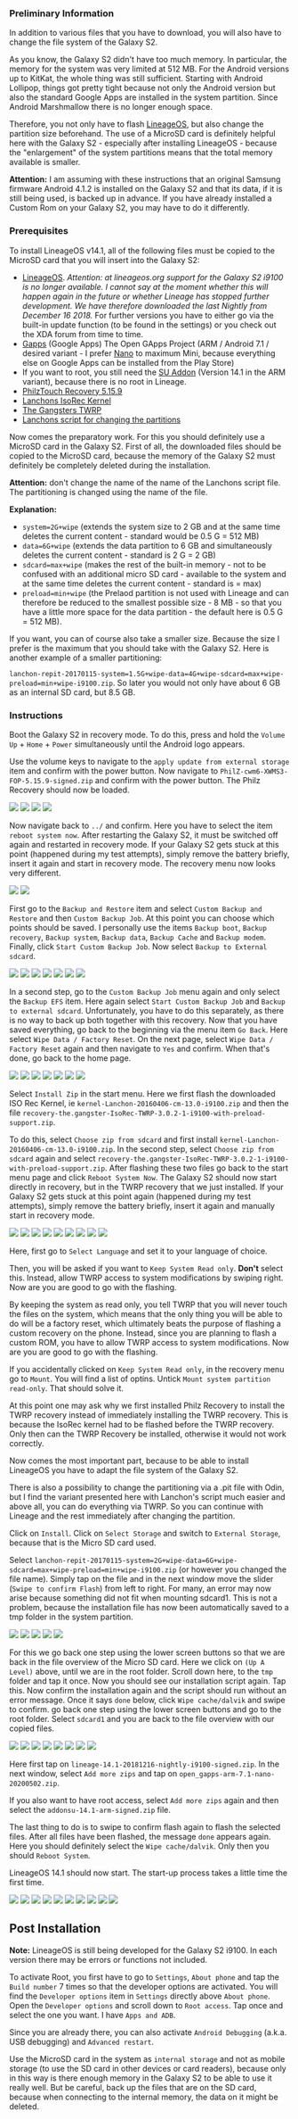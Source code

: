 ### Preliminary Information
In addition to various files that you have to download, you will also have to change the file system of the Galaxy S2. 

As you know, the Galaxy S2 didn't have too much memory. In particular, the memory for the system was very limited at 512 MB. For the Android versions up to KitKat, the whole thing was still sufficient. Starting with Android Lollipop, things got pretty tight because not only the Android version but also the standard Google Apps are installed in the system partition. Since Android Marshmallow there is no longer enough space.

Therefore, you not only have to flash [LineageOS](https://download.lineageos.org/i9100), but also change the partition size beforehand. The use of a MicroSD card is definitely helpful here with the Galaxy S2 - especially after installing LineageOS - because the "enlargement" of the system partitions means that the total memory available is smaller.

**Attention:** I am assuming with these instructions that an original Samsung firmware Android 4.1.2 is installed on the Galaxy S2 and that its data, if it is still being used, is backed up in advance. If you have already installed a Custom Rom on your Galaxy S2, you may have to do it differently.

### Prerequisites
To install LineageOS v14.1, all of the following files must be copied to the MicroSD card that you will insert into the Galaxy S2:
- [LineageOS](./bin/lineage-14.1-20181216-nightly-i9100-signed.zip). *Attention: at lineageos.org support for the Galaxy S2 i9100 is no longer available. I cannot say at the moment whether this will happen again in the future or whether Lineage has stopped further development. We have therefore downloaded the last Nightly from December 16 2018.* For further versions you have to either go via the built-in update function (to be found in the settings) or you check out the XDA forum from time to time.
- [Gapps](https://opengapps.org/) (Google Apps) The Open GApps Project (ARM / Android 7.1 / desired variant - I prefer [Nano](open_gapps-arm-7.1-nano-20200502.zip) to maximum Mini, because everything else on Google Apps can be installed from the Play Store)
- If you want to root, you still need the [SU Addon](addonsu-14.1-arm-signed.zip) (Version 14.1 in the ARM variant), because there is no root in Lineage.
- [PhilzTouch Recovery 5.15.9](./bin/PhilZ-cwm6-XWMS3-FOP-5.15.9-signed.zip)
- [Lanchons IsoRec Kernel](./bin/kernel-Lanchon-20160406-cm-13.0-i9100.zip)
- [The Gangsters TWRP](./bin/recovery-the.gangster-IsoRec-TWRP-3.0.2-1-i9100-WITH-PRELOAD-SUPPORT.zip)
- [Lanchons script for changing the partitions](lanchon-repit-20170115-system=2G+wipe-data=6G+wipe-sdcard=max+wipe-preload=min+wipe-i9100.zip)

Now comes the preparatory work. For this you should definitely use a MicroSD card in the Galaxy S2. First of all, the downloaded files should be copied to the MicroSD card, because the memory of the Galaxy S2 must definitely be completely deleted during the installation.

**Attention:** don't change the name of the name of the Lanchons script file. The partitioning is changed using the name of the file.

**Explanation:**
- `system=2G+wipe` (extends the system size to 2 GB and at the same time deletes the current content - standard would be 0.5 G = 512 MB)
- `data=6G+wipe` (extends the data partition to 6 GB and simultaneously deletes the current content - standard is 2 G = 2 GB)
- `sdcard=max+wipe` (makes the rest of the built-in memory - not to be confused with an additional micro SD card - available to the system and at the same time deletes the current content - standard is = max)
- `preload=min+wipe` (the Prelaod partition is not used with Lineage and can therefore be reduced to the smallest possible size - 8 MB - so that you have a little more space for the data partition - the default here is 0.5 G = 512 MB).

If you want, you can of course also take a smaller size. Because the size I prefer is the maximum that you should take with the Galaxy S2. Here is another example of a smaller partitioning:

`lanchon-repit-20170115-system=1.5G+wipe-data=4G+wipe-sdcard=max+wipe-preload=min+wipe-i9100.zip`. So later you would not only have about 6 GB as an internal SD card, but 8.5 GB.

### Instructions
Boot the Galaxy S2 in recovery mode. To do this, press and hold the `Volume Up` + `Home` + `Power` simultaneously until the Android logo appears.

Use the volume keys to navigate to the `apply update from external storage` item and confirm with the power button. Now navigate to `PhilZ-cwm6-XWMS3-FOP-5.15.9-signed.zip` and confirm with the power button. The Philz Recovery should now be loaded.

![](./img/Los01.jpg)
![](./img/Los02.jpg)
![](./img/Los03.jpg)
![](./img/Los04.jpg)

Now navigate back to `../` and confirm. Here you have to select the item `reboot system now`. After restarting the Galaxy S2, it must be switched off again and restarted in recovery mode. If your Galaxy S2 gets stuck at this point (happened during my test attempts), simply remove the battery briefly, insert it again and start in recovery mode. The recovery menu now looks very different.

![](./img/Los05.jpg)
![](./img/Los06.jpg)

First go to the `Backup and Restore` item and select `Custom Backup and Restore` and then `Custom Backup Job`. At this point you can choose which points should be saved. I personally use the items `Backup boot`, `Backup recovery`, `Backup system`, `Backup data`, `Backup Cache` and `Backup modem`. Finally, click `Start Custom Backup Job`. Now select `Backup to External sdcard`.

![](./img/Los08.jpg)
![](./img/Los09.jpg)
![](./img/Los10.jpg)
![](./img/Los11.jpg)
![](./img/Los12.jpg)
![](./img/Los13.jpg)
![](./img/Los07.jpg)

In a second step, go to the `Custom Backup Job` menu again and only select the `Backup EFS` item. Here again select `Start Custom Backup Job` and `Backup to external sdcard`. Unfortunately, you have to do this separately, as there is no way to back up both together with this recovery. Now that you have saved everything, go back to the beginning via the menu item `Go Back`. Here select `Wipe Data / Factory Reset`. On the next page, select `Wipe Data / Factory Reset` again and then navigate to `Yes` and confirm. When that's done, go back to the home page.

![](./img/Los14.jpg)
![](./img/Los15.jpg)
![](./img/Los16.jpg)
![](./img/Los17.jpg)
![](./img/Los18.jpg)
![](./img/Los19.jpg)
![](./img/Los20.jpg)

Select `Install Zip` in the start menu. Here we first flash the downloaded ISO Rec Kernel, ie `kernel-Lanchon-20160406-cm-13.0-i9100.zip` and then the file `recovery-the.gangster-IsoRec-TWRP-3.0.2-1-i9100-with-preload-support.zip`.

To do this, select `Choose zip from sdcard` and first install `kernel-Lanchon-20160406-cm-13.0-i9100.zip`. In the second step, select `Choose zip from sdcard` again and select `recovery-the.gangster-IsoRec-TWRP-3.0.2-1-i9100-with-preload-support.zip`. After flashing these two files go back to the start menu page and click `Reboot System Now`. The Galaxy S2 should now start directly in recovery, but in the TWRP recovery that we just installed. If your Galaxy S2 gets stuck at this point again (happened during my test attempts), simply remove the battery briefly, insert it again and manually start in recovery mode.

![](./img/Los21.jpg)
![](./img/Los22.jpg)
![](./img/Los23.jpg)
![](./img/Los24.jpg)
![](./img/Los25.jpg)
![](./img/Los26.jpg)
![](./img/Los27.jpg)
![](./img/Los28.jpg)
![](./img/Los29.jpg)

Here, first go to `Select Language` and set it to your language of choice.

Then, you will be asked if you want to `Keep System Read only`. **Don't** select this. Instead, allow TWRP access to system modifications by swiping right. 
Now are you are good to go with the flashing.

By keeping the system as read only, you tell TWRP that you will never touch the files on the system, which means that the only thing you will be able to do will be a factory reset, which ultimately beats the purpose of flashing a custom recovery on the phone. Instead, since you are planning to flash a custom ROM, you have to allow TWRP access to system modifications. Now are you are good to go with the flashing.

If you accidentally clicked on `Keep System Read only`, in the recovery menu go to `Mount`. You will find a list of optins. Untick `Mount system partition read-only`. That should solve it.

At this point one may ask why we first installed Philz Recovery to install the TWRP recovery instead of immediately installing the TWRP recovery. This is because the IsoRec kernel had to be flashed before the TWRP recovery. Only then can the TWRP Recovery be installed, otherwise it would not work correctly.

Now comes the most important part, because to be able to install LineageOS you have to adapt the file system of the Galaxy S2.

There is also a possibility to change the partitioning via a .pit file with Odin, but I find the variant presented here with Lanchon's script much easier and above all, you can do everything via TWRP. So you can continue with Lineage and the rest immediately after changing the partition.

Click on `Install`. Click on `Select Storage` and switch to `External Storage`, because that is the Micro SD card used.

Select `lanchon-repit-20170115-system=2G+wipe-data=6G+wipe-sdcard=max+wipe-preload=min+wipe-i9100.zip` (or however you changed the file name). Simply tap on the file and in the next window move the slider (`Swipe to confirm Flash`) from left to right. For many, an error may now arise because something did not fit when mounting sdcard1. This is not a problem, because the installation file has now been automatically saved to a tmp folder in the system partition.

![](./img/Los30.jpg)
![](./img/Los31.jpg)
![](./img/Los32.jpg)
![](./img/Los33.jpg)
![](./img/Los35.jpg)

For this we go back one step using the lower screen buttons so that we are back in the file overview of the Micro SD card. Here we click on `(Up A Level)` above, until we are in the root folder. Scroll down here, to the `tmp` folder and tap it once. Now you should see our installation script again. Tap this. Now confirm the installation again and the script should run without an error message. Once it says `done` below, click `Wipe cache/dalvik` and swipe to confirm. go back one step using the lower screen buttons and go to the root folder. Select `sdcard1` and you are back to the file overview with our copied files.

![](./img/Los36.jpg)
![](./img/Los38.jpg)
![](./img/Los39.jpg)
![](./img/Los40.jpg)
![](./img/Los41.jpg)
![](./img/Los42.jpg)
![](./img/Los43.jpg)
![](./img/Los44.jpg)

Here first tap on `lineage-14.1-20181216-nightly-i9100-signed.zip`. In the next window, select `Add more zips` and tap on `open_gapps-arm-7.1-nano-20200502.zip`.

If you also want to have root access, select `Add more zips` again and then select the `addonsu-14.1-arm-signed.zip` file.

The last thing to do is to swipe to confirm flash again to flash the selected files. After all files have been flashed, the message `done` appears again. Here you should definitely select the `Wipe cache/dalvik`. Only then you should `Reboot System`. 

LineageOS 14.1 should now start. The start-up process takes a little time the first time.

![](./img/Los45.jpg)
![](./img/Los46.jpg)
![](./img/Los48.jpg)
![](./img/Los49.jpg)
![](./img/Los50.jpg)
![](./img/Los51.jpg)
![](./img/Los52.jpg)
![](./img/Los53.jpg)
![](./img/Los54.jpg)
![](./img/Los55.jpg)


## Post Installation
**Note:** LineageOS is still being developed for the Galaxy S2 i9100. In each version there may be errors or functions not included.

To activate Root, you first have to go to `Settings`, `About phone` and tap the `Build number` 7 times so that the developer options are activated. 
You will find the `Developer options` item in `Settings` directly above `About phone`. Open the `Developer options` and scroll down to `Root access`. Tap once and select the one you want. I have `Apps and ADB`.

Since you are already there, you can also activate `Android Debugging` (a.k.a. USB debugging) and `Advanced restart`.

Use the MicroSD card in the system as `internal storage` and not as mobile storage (to use the SD card in other devices or card readers), because only in this way is there enough memory in the Galaxy S2 to be able to use it really well. But be careful, back up the files that are on the SD card, because when connecting to the internal memory, the data on it might be deleted.
